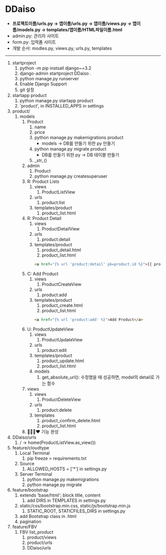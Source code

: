 # DDaiso

- **프로젝트이름/urls.py -> 앱이름/urls.py -> 앱이름/views.py -> 앱이름/models.py -> templates/앱이름/HTML파일이름.html**
- admin.py: 관리자 사이트
- form.py: 입력폼 사이트
- 개발 순서: modles.py, views.py, urls.py, templates

---
1. startproject 
   1. python -m pip instsall django~=3.2
   2. django-admin startproject DDaiso .
   3. python manage.py runserver
   4. Enable Django Support
   5. git 설정
2. startapp product
   1. python manage.py startapp product
   2. 'product', in INSTALLED_APPS in settings
3. product/
   1. models
      1. Product
         1. name
         2. price
         3. python manage.py makemigrations product
            - models -> DB를 만들기 위한 py 만들기
         4. python manage.py migrate product
            - DB를 만들기 위한 py -> DB 테이블 만들기
         5. \__str\__()
      2. admin
         1. Product
         2. python manage.py createsuperuser
      3. R: Product Lists
         1. views
            1. ProductListView
         2. urls
            1. product:list
         3. templates/product
            1. product_list.html
      4. R: Product Detail
         1. views
            1. ProductDetailView
         2. urls
            1. product:detail
         3. templates/product
            1. product_detail.html
            2. product_list.html
            ```html
            <a href="{% url 'product:detail' pk=product.id %}">{{ product.name }}</a>
            ```
      5. C: Add Product
         1. views
            1. ProductCreateView
         2. urls
            1. product:add
         3. templates/product
            1. product_create.html
            2. product_list.html
            ```html
            <a href="{% url 'product:add' %}">Add Product</a>
            ```
      6. U: ProductUpdateView
         1. views
            1. ProductUpdateView
         2. urls
            1. product:edit
         3. templates/product
            1. product_update.html
            2. product_list.html
         4. models
            1. get_absolute_url(): 수정했을 때 성공하면, model의 detail로 가는 함수
      7. views
         1. views
            1. ProductDeleteView
         2. urls
            1. product:delete
         3. templates
            1. product_confirm_delete.html
            2. product_list.html
      8. 🎉🎂🌹❤ 기능 완성
4. DDaiso/urls
   1. / -> home(ProductListView.as_view())
5. feature/cloudtype
   1. Local Terminal
      1. pip freeze > requirements.txt
   2. Source
      1. ALLOWED_HOSTS = ['*'] in settings.py
   3. Server Terminal
      1. python manage.py makemigrations
      2. python manage.py migrate
6. feature/bootstrap
   1. extends 'base/html'; block title, content
      1. add DIRS in TEMPLATES in settings.py
   2. static/css/bootstrap.min.css, static/js/bootstrap.min.js
      1. STATIC_ROOT, STATICFILES_DIRS in settings.py
   3. add Bootstrap class in .html
   4. pagination
7. feature/FBV
   1. FBV list_product
      1. product/views
      2. product/urls
      3. DDaiso/urls